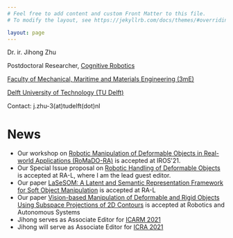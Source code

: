 ```yaml
---
# Feel free to add content and custom Front Matter to this file.
# To modify the layout, see https://jekyllrb.com/docs/themes/#overriding-theme-defaults

layout: page
---
```

Dr. ir. Jihong Zhu

Postdoctoral Researcher, [Cognitive Robotics](https://www.tudelft.nl/en/3me/about/departments/cognitive-robotics-cor/)

[Faculty of Mechanical, Maritime and Materials Engineering (3mE)](https://www.tudelft.nl/en/3me/)

[Delft University of Technology (TU Delft)](https://www.tudelft.nl/en)

Contact: j.zhu-3(at)tudelft(dot)nl



# News
* Our workshop on [Robotic Manipulation of Deformable Objects in Real-world Applications (RoMaDO-RA)](https://adkoessler.github.io/romadora-workshop/) is accepted at IROS'21.
* Our Special Issue proposal on [Robotic Handling of Deformable Objects](https://www.ieee-ras.org/publications/ra-l/special-issues/cfp-robotic-handling-of-deformable-objects) is accepted at RA-L, where I am the lead guest editor.
* Our paper [LaSeSOM: A Latent and Semantic Representation Framework for Soft Object Manipulation](https://arxiv.org/pdf/2012.05412.pdf) is accepted at RA-L
* Our paper [Vision-based Manipulation of Deformable and Rigid Objects Using Subspace Projections of 2D Contours](https://arxiv.org/abs/2006.09023) is accepted at Robotics and Autonomous Systems
* Jihong serves as Associate Editor for [ICARM 2021](http://www.ieee-arm.org/)
* Jihong will serve as Associate Editor for [ICRA 2021](http://www.icra2021.org/)
